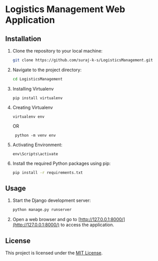 # Logistics Management Web Application


## Installation

1. Clone the repository to your local machine:

    ```bash
    git clone https://github.com/suraj-k-s/LogisticsManagement.git
    ```

2. Navigate to the project directory:

    ```bash
    cd LogisticsManagement
    ```
    
3. Installing Virtualenv 
    
    ```
    pip install virtualenv
    ```
    
4. Creating Virtualenv
    ```
    virtualenv env
    ```

    OR

   ```
    python -m venv env
    ```
    
5. Activating Environment:
    ```
    env\Scripts\activate
    ```

6. Install the required Python packages using pip:

    ```bash
    pip install -r requirements.txt
    ```

## Usage

1. Start the Django development server:

    ```bash
    python manage.py runserver
    ```

2. Open a web browser and go to [http://127.0.0.1:8000/](http://127.0.0.1:8000/) to access the application.


## License

This project is licensed under the [MIT License](LICENSE).
